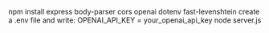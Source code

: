 npm install express body-parser cors openai dotenv fast-levenshtein
create a .env file and write: OPENAI_API_KEY = your_openai_api_key
node server.js

